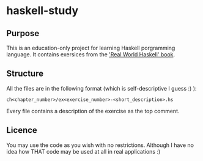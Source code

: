 # haskell-study

## Purpose 
This is an education-only project for learning Haskell porgramming language. It
contains exersices from the ['Real World Haskell' book](http://book.realworldhaskell.org/).

## Structure
All the files are in the following format (which is self-descriptive I guess :) ):

    ch<chapter_number>/ex<exercise_number>-<short_description>.hs

Every file contains a description of the exercise as the top comment.

## Licence 
You may use the code as you wish with no restrictions. Although I have no idea
how THAT code may be used at all in real applications :)

